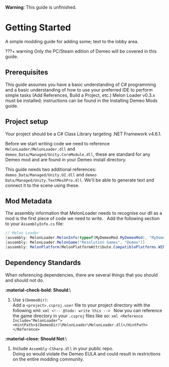 **Warning**: This guide is unfinished.
# Getting Started
A simple modding guide for adding some; text to the lobby area.

???+ warning
    Only the PC/Steam edition of Demeo will be covered in this guide.

## Prerequisites 
This guide assumes you have a basic understanding of C# programming and a basic understanding of how to use your preferred IDE to perform simple tasks (Add References, Build a Project, etc.) Melon Loader v0.3.x must be installed; instructions can be found in the Installing Demeo Mods guide.

## Project setup

Your project should be a C# Class Library targeting .NET Framework v4.6.1.

Before we start writing code we need to reference `MelonLoader/MelonLoader.dll` and `demeo_Data/Managed/Unity.CoreModule.dll`, these are standard for any Demeo mod and are found in your Demeo install directory.

This guide needs two additional references: `demeo_Data/Managed/Unity.UI.dll` and `demeo Data/Managed/Unity.TextMeshPro.dll`. We'll be able to generate text and connect it to the scene using these.

## Mod Metadata
The assembly information that MelonLoader needs to recognise our dll as a mod is the first piece of code we need to write.
 
Add the following section to your `AssemblyInfo.cs` file:
```csharp
// Melon Loader
[assembly: MelonLoader.MelonInfo(typeof(MyDemeoMod.MyDemeoMod), "MyDemeoMod", "0.0.0", "Me!", "https://github.com/Me/MyDemeoMod")]
[assembly: MelonLoader.MelonGame("Resolution Games", "Demeo")]
[assembly: MelonPlatform(MelonPlatformAttribute.CompatiblePlatforms.WINDOWS_X64)]
```

## Dependency Standards
When referencing dependencies, there are several things that you should and should not do.

**:material-check-bold: Should**:\
  1. Use `$(DemeoDir)`:\
    Add a `<project>.csproj.user` file to your project directory with the following xml:
    ```xml
    <!-- @todo: write this -->
    ```
    Now you can reference the game directory in your `.csproj` files like so:
    ```xml
    <Reference Include="MelonLoader">
      <HintPath>$(DemeoDir)\MelonLoader\MelonLoader.dll</HintPath>
    </Reference>
    ```

**:material-close: Should Not**:\
  1. Include `Assembly-CSharp.dll` in your public repo.\
    Doing so would violate the Demeo EULA and could result in restrictions on the entire modding community.